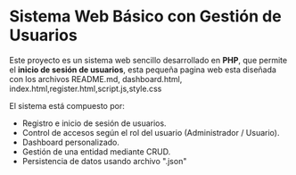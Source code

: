 # Sistema Web Básico con Gestión de Usuarios

Este proyecto es un sistema web sencillo desarrollado en **PHP**, que permite el **inicio de sesión de usuarios**, esta  pequeña pagina web esta diseñada con los archivos README.md, dashboard.html, index.html,register.html,script.js,style.css

El sistema está compuesto por:

- Registro e inicio de sesión de usuarios.
- Control de accesos según el rol del usuario (Administrador / Usuario).
- Dashboard personalizado.
- Gestión de una entidad mediante CRUD.
- Persistencia de datos usando archivo ".json"
